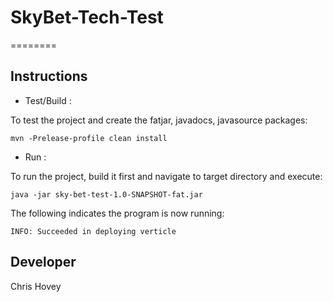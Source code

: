 # SkyBet-Tech-Test
========

Instructions
------------
- Test/Build :

To test the project and create the fatjar, javadocs, javasource packages:

    mvn -Prelease-profile clean install

- Run :

To run the project, build it first and navigate to target directory and execute:

    java -jar sky-bet-test-1.0-SNAPSHOT-fat.jar

The following indicates the program is now running:

    INFO: Succeeded in deploying verticle

Developer
-----------
Chris Hovey

